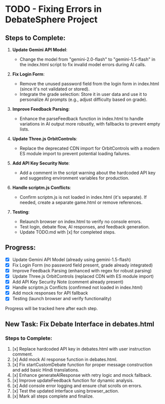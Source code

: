 # TODO - Fixing Errors in DebateSphere Project

## Steps to Complete:

1. **Update Gemini API Model**:
   - Change the model from "gemini-2.0-flash" to "gemini-1.5-flash" in the index.html script to fix invalid model errors during AI calls.

2. **Fix Login Form**:
   - Remove the unused password field from the login form in index.html (since it's not validated or stored).
   - Integrate the grade selection: Store it in user data and use it to personalize AI prompts (e.g., adjust difficulty based on grade).

3. **Improve Feedback Parsing**:
   - Enhance the parseFeedback function in index.html to handle variations in AI output more robustly, with fallbacks to prevent empty lists.

4. **Update Three.js OrbitControls**:
   - Replace the deprecated CDN import for OrbitControls with a modern ES module import to prevent potential loading failures.

5. **Add API Key Security Note**:
   - Add a comment in the script warning about the hardcoded API key and suggesting environment variables for production.

6. **Handle scriptm.js Conflicts**:
   - Confirm scriptm.js is not loaded in index.html (it's separate). If needed, create a separate game.html or remove references.

7. **Testing**:
   - Relaunch browser on index.html to verify no console errors.
   - Test login, debate flow, AI responses, and feedback generation.
   - Update TODO.md with [x] for completed steps.

## Progress:

- [x] Update Gemini API Model (already using gemini-1.5-flash)
- [x] Fix Login Form (no password field present, grade already integrated)
- [x] Improve Feedback Parsing (enhanced with regex for robust parsing)
- [x] Update Three.js OrbitControls (replaced CDN with ES module import)
- [x] Add API Key Security Note (comment already present)
- [x] Handle scriptm.js Conflicts (confirmed not loaded in index.html)
- [x] Add mock responses for API fallback
- [x] Testing (launch browser and verify functionality)

Progress will be tracked here after each step.

## New Task: Fix Debate Interface in debates.html

### Steps to Complete:

1. [x] Replace hardcoded API key in debates.html with user instruction comment.
2. [x] Add mock AI response function in debates.html.
3. [x] Fix startCustomDebate function for proper message construction and add basic Hindi translations.
4. [x] Enhance generateAIResponse with retry logic and mock fallback.
5. [x] Improve updateFeedback function for dynamic analysis.
6. [x] Add console error logging and ensure chat scrolls on errors.
7. [x] Test the updated interface using browser_action.
8. [x] Mark all steps complete and finalize.
